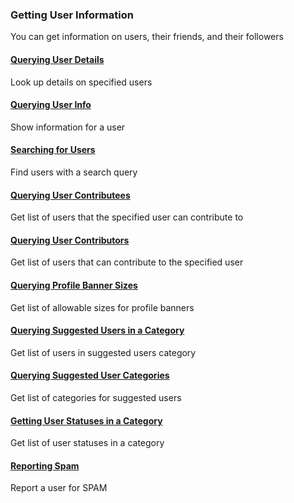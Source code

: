 ### Getting User Information

You can get information on users, their friends, and their followers

#### [Querying User Details](Getting-User-Information/Querying-User-Details.md)

Look up details on specified users

#### [Querying User Info](Getting-User-Information/Querying-User-Information.md)

Show information for a user

#### [Searching for Users](Getting-User-Information/Searching-for-Users.md)

Find users with a search query

#### [Querying User Contributees](Getting-User-Information/Querying-User-Contributees.md)

Get list of users that the specified user can contribute to

#### [Querying User Contributors](Getting-User-Information/Querying-User-Contributors.md)

Get list of users that can contribute to the specified user

#### [Querying Profile Banner Sizes](Getting-User-Information/Querying-Profile-Banner-Sizes.md)

Get list of allowable sizes for profile banners

#### [Querying Suggested Users in a Category](Getting-User-Information/Querying-Suggested-Users-in-a-Category.md)

Get list of users in suggested users category

#### [Querying Suggested User Categories](Getting-User-Information/Querying-Suggested-User-Categories.md)

Get list of categories for suggested users

#### [Getting User Statuses in a Category](Getting-User-Information/Getting-User-Statuses-in-a-Category.md)

Get list of user statuses in a category

#### [Reporting Spam](Getting-User-Information/Reporting-Spam.md)

Report a user for SPAM